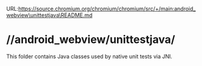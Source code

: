 URL:https://source.chromium.org/chromium/chromium/src/+/main:android_webview\unittestjava\README.md
# //android\_webview/unittestjava/

This folder contains Java classes used by native unit tests via JNI.
